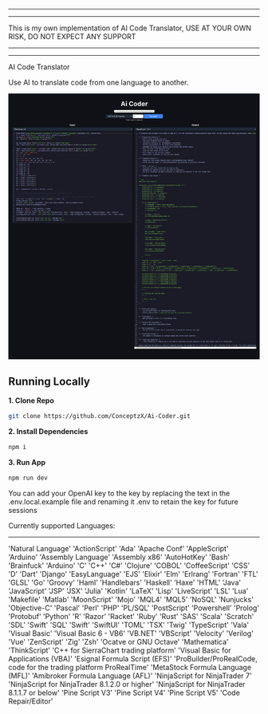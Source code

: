 **************************************************************************************************************************
**************************************************************************************************************************
  This is my own implementation of AI Code Translator, USE AT YOUR OWN RISK, DO NOT EXPECT ANY SUPPORT  
**************************************************************************************************************************
**************************************************************************************************************************


AI Code Translator

Use AI to translate code from one language to another.

![AI Code Translator](./public/screenshot.png)

## Running Locally

**1. Clone Repo**

```bash
git clone https://github.com/ConceptzX/Ai-Coder.git
```

**2. Install Dependencies**

```bash
npm i
```

**3. Run App**

```bash
npm run dev
```
You can add your OpenAI key to the key by replacing the text in the .env.local.example file and renaming it .env to retain the key for future sessions

Currently supported Languages:
**************************************************************************************************************************
'Natural Language'
'ActionScript'
'Ada'
'Apache Conf'
'AppleScript'
'Arduino'
'Assembly Language'
'Assembly x86'
'AutoHotKey'
'Bash'
'Brainfuck'
'Arduino'
'C'
'C++'
'C#'
'Clojure'
'COBOL'
'CoffeeScript'
'CSS'
'D'
'Dart'
'Django'
'EasyLanguage'
'EJS'
'Elixir'
'Elm'
'Erlrang'
'Fortran'
'FTL'
'GLSL'
'Go'
'Groovy'
'Haml'
'Handlebars'
'Haskell'
'Haxe'
'HTML'
'Java'
'JavaScript'
'JSP'
'JSX'
'Julia'
'Kotlin'
'LaTeX'
'Lisp'
'LiveScript'
'LSL'
'Lua'
'Makefile'
'Matlab'
'MoonScript'
'Mojo'
'MQL4'
'MQL5'
'NoSQL'
'Nunjucks'
'Objective-C'
'Pascal'
'Perl'
'PHP'
'PL/SQL'
'PostScript'
'Powershell'
'Prolog'
'Protobuf'
'Python'
'R'
'Razor'
'Racket'
'Ruby'
'Rust'
'SAS'
'Scala'
'Scratch'
'SDL'
'Swift'
'SQL'
'Swift'
'SwiftUI'
'TOML'
'TSX'
'Twig'
'TypeScript'
'Vala'
'Visual Basic'
'Visual Basic 6 - VB6'
'VB.NET'
'VBScript'
'Velocity'
'Verilog'
'Vue'
'ZenScript'
'Zig'
'Zsh'
'Ocatve or GNU Octave'
'Mathematica'
'ThinkScript'
'C++ for SierraChart trading platform'
'Visual Basic for Applications (VBA)'
'Esignal Formula Script (EFS)'
'ProBuilder/ProRealCode, code for the trading platform ProRealTime'
'MetaStock Formula Language (MFL)'
'Amibroker Formula Language (AFL)'
'NinjaScript for NinjaTrader 7'
'NinjaScript for NinjaTrader 8.1.2.0 or higher'
'NinjaScript for NinjaTrader 8.1.1.7 or below'
'Pine Script V3'
'Pine Script V4'
'Pine Script V5'
'Code Repair/Editor'
